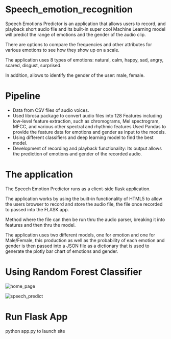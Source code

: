 # Speech_emotion_recognition

Speech Emotions Predictor is an application that allows users to record, and playback short audio file and its built-in super cool Machine Learning model will predict the range of emotions and the gender of the audio clip. 

There are options to compare the frequencies and other attributes for various emotions to see how they show up on a scale. 

The application uses 8 types of emotions:
natural, calm, happy, sad, angry, scared, disgust, surprised.

In addition, allows to identify the gender of the user: male, female.

# Pipeline

- Data from CSV files of audio voices.
- Used librosa package to convert audio files into 128 Features including low-level feature extraction, such as chromograms, Mel spectrogram, MFCC, and various other spectral and rhythmic features
Used Pandas to provide the feature data for emotions and gender as input to the models.
- Using different classifiers and deep learning model to find the best model.
- Development of recording and playback functionality: Its output allows the prediction of emotions and gender of the recorded audio.

# The application
The Speech Emotion Predictor runs as a client-side flask application.

The application works by using the built-in functionality of HTML5 to allow the users browser to record and store the audio file, the file once recorded to passed into the FLASK app. 

Method where the file can then be run thru the audio parser, breaking it into features and then thru the model. 

The application uses two different models, one for emotion and one for Male/Female, this production as well as the probability of each emotion and gender is then passed into a JSON file as a dictionary that is used to generate the plotly bar chart of emotions and gender.

# Using Random Forest Classifier
![home_page](https://user-images.githubusercontent.com/63209732/147882296-4597d2d9-9ed8-4c58-a075-cdc669f2b504.png)

![speech_predict](https://user-images.githubusercontent.com/63209732/147882484-02b72166-9d98-440c-8f44-329ded9c5cdb.png)


# Run Flask App
python app.py to launch site
